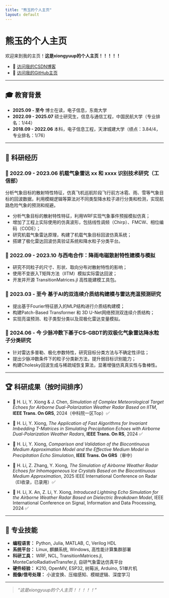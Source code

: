 ```yaml
---
title: "熊玉的个人主页"
layout: default
---
```


# 熊玉的个人主页

欢迎来到我的主页！**这是xiongyuup的个人主页！！！！！**

- 🔗 [访问我的CSDN博客](https://your-csdn-link.com)
- 🔗 [访问我的GitHub主页](https://github.com/xiongyuup)

---

## 🎓 教育背景

- **2025.09 - 至今** 博士在读，电子信息，东南大学  
- **2022.09 - 2025.07** 硕士研究生，信息与通信工程，中国民航大学（专业排名：1/44）  
- **2018.09 - 2022.06** 本科，电子信息工程，天津城建大学（绩点：3.84/4，专业排名：1/76）  

---

## 🧪 科研经历

### 📌 2022.09 - 2023.06 机载气象雷达 xx 和 xxxx 识别技术研究（工信部）

分析气象目标的散射特性特征，仿真飞机巡航阶段飞行前方冰雹、雨、雪等气象目标的回波数据，利用模糊逻辑等算法对不同类型降水粒子进行分类和检测，实现航路危险气象的预测和规避。

- 分析气象目标的散射特性特征，利用WRF实现气象事件预报模拟仿真；
- 增加了工程上实际使用的仿真波形，包括线性调频（Chirp）、FMCW、相位编码（CODE）；
- 研究机载气象雷达原理，构建了机载气象目标回波仿真系统；
- 搭建了极化雷达回波仿真验证系统和降水粒子分类平台。

### 📌 2022.09 - 2023.10 与西电合作：降雨电磁散射特性建模与模拟

- 研究不同粒子的尺寸、形状、取向分布对散射特性的影响；
- 使用不变嵌入T矩阵方法（IITM）模拟实际雷达回波；
- 开发并开源 TransitionMatrices.jl 高性能建模工具包。

### 📌 2023.03 - 至今 基于AI的双连续介质结构建模与雷达亮温预测研究

- 提出基于Fourier特征嵌入的MLP结构进行介质结构建模；
- 构建Patch-Based Transformer 和 3D U-Net网络预测双连续介质结构；
- 实现亮温预测、粒子类型分类以及双极化雷达变量模拟。

### 📌 2024.06 - 今 少脉冲数下基于CS-GBDT的双极化气象雷达降水粒子分类研究

- 针对雷达多普勒、极化参数特性，研究目标分类方法与不确定性评估；
- 提出少脉冲数条件下的粒子分类新方法，提升弱目标识别能力；
- 构建Cholesky回波生成与稀疏域恢复算法，显著增强仿真真实性与鲁棒性。

---

## 🏆 科研成果（按时间排序）

- 📄 H. Li, Y. Xiong & J. Chen, *Simulation of Complex Meteorological Target Echoes for Airborne Dual-Polarization Weather Radar Based on IITM*, **IEEE Trans. On GRS**, 2024（中科院一区Top）✅

- 📄 H. Li, Y. Xiong, *The Application of Fast Algorithms for Invariant Imbedding T-Matrices in Simulating Precipitation Echoes with Airborne Dual-Polarization Weather Radars*, **IEEE Trans. On RS**, 2024 ✅

- 📝 H. Li, Y. Xiong, *Comparison and Validation of the Biocontinuous Medium Approximation Model and the Effective Medium Model in Precipitation Echo Simulation*, **IEEE Trans. On GRS**（审中）

- 📝 H. Li, Z. Zhang, Y. Xiong, *The Simulation of Airborne Weather Radar Echoes for Inhomogeneous Ice Crystals Based on the Biocontinuous Medium Approximation*, 2025 IEEE International Conference on Radar（EI收录，已录用）✅

- 📝 H. Li, X. An, Z. Li, Y. Xiong, *Introduced Lightning Echo Simulation for the Airborne Weather Radar Based on Dielectric Breakdown Model*, IEEE International Conference on Signal, Information and Data Processing, 2024 ✅

---

## 💼 专业技能

- **编程语言：** Python, Julia, MATLAB, C, Verilog HDL  
- **系统平台：** Linux, 麒麟系统, Windows, 高性能计算集群部署  
- **科研工具：** WRF, NCL, TransitionMatrices.jl, MonteCarloRadiativeTransfer.jl, 自研气象雷达仿真平台  
- **硬件经验：** K210, OpenMV, ESP32, 树莓派, Arduino, 51单片机  
- **图像/信号处理：** 小波变换、压缩感知、模糊逻辑、深度学习  

---

> *“这是xiongyuup的个人主页！！！！！”*
